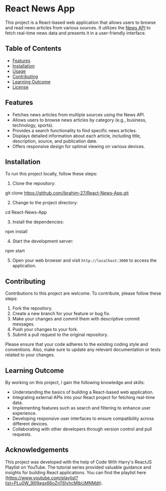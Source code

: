 # React News App

This project is a React-based web application that allows users to browse and read news articles from various sources. It utilizes the [News API](https://newsapi.org/) to fetch real-time news data and presents it in a user-friendly interface.

## Table of Contents

- [Features](#features)
- [Installation](#installation)
- [Usage](#usage)
- [Contributing](#contributing)
- [Learning Outcome](#learning-outcome)
- [License](#license)

## Features

- Fetches news articles from multiple sources using the News API.
- Allows users to browse news articles by category (e.g., business, technology, sports).
- Provides a search functionality to find specific news articles.
- Displays detailed information about each article, including title, description, source, and publication date.
- Offers responsive design for optimal viewing on various devices.

## Installation

To run this project locally, follow these steps:

1. Clone the repository:

git clone https://github.com/ibrahim-27/React-News-App.git

2. Change to the project directory:

cd React-News-App

3. Install the dependencies:

npm install

4. Start the development server:

npm start

5. Open your web browser and visit `http://localhost:3000` to access the application.

## Contributing

Contributions to this project are welcome. To contribute, please follow these steps:

1. Fork the repository.
2. Create a new branch for your feature or bug fix.
3. Make your changes and commit them with descriptive commit messages.
4. Push your changes to your fork.
5. Submit a pull request to the original repository.

Please ensure that your code adheres to the existing coding style and conventions. Also, make sure to update any relevant documentation or tests related to your changes.

## Learning Outcome

By working on this project, I gain the following knowledge and skills:

- Understanding the basics of building a React-based web application.
- Integrating external APIs into your React project for fetching real-time data.
- Implementing features such as search and filtering to enhance user experience.
- Developing responsive user interfaces to ensure compatibility across different devices.
- Collaborating with other developers through version control and pull requests.

## Acknowledgements
This project was developed with the help of Code With Harry's ReactJS Playlist on YouTube. The tutorial series provided valuable guidance and insights for building React applications. You can find the playlist here (https://www.youtube.com/playlist?list=PLu0W_9lII9agx66oZnT6IyhcMIbUMNMdt).